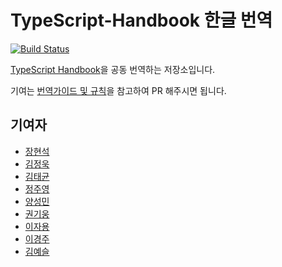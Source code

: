 # TypeScript-Handbook 한글 번역

[![Build Status](https://travis-ci.org/Microsoft/TypeScript-Handbook.svg)](https://travis-ci.org/Microsoft/TypeScript-Handbook)

[TypeScript Handbook](https://www.typescriptlang.org/docs/handbook/basic-types.html)을 공동 번역하는 저장소입니다.

기여는 [번역가이드 및 규칙](https://github.com/typescript-study/docuement-wiki/wiki/translation-rules)을 참고하여 PR 해주시면 됩니다.

## 기여자

* [장현석](https://github.com/devjang)
* [김정욱](https://github.com/publisherKim)
* [김태균](https://github.com/tuhbm)
* [정주영](https://github.com/jungjuyoung)
* [양성민](https://github.com/ysm0622)
* [권기웅](https://github.com/obeythecorgi)
* [이자용](https://github.com/zadragon)
* [이경주](https://github.com/rudwnok123)
* [김예슬](https://github.com/kimyeaseul)
